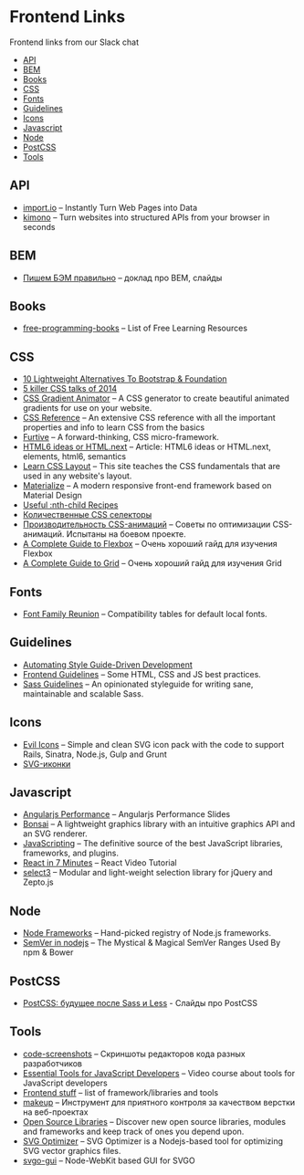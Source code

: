 # Frontend Links

Frontend links from our Slack chat

- [API](#api)
- [BEM](#bem)
- [Books](#books)
- [CSS](#css)
- [Fonts](#fonts)
- [Guidelines](#guidelines)
- [Icons](#icons)
- [Javascript](#javascript)
- [Node](#node)
- [PostCSS](#postcss)
- [Tools](#tools)

## API
*  [import.io](https://import.io/) – Instantly Turn Web Pages into Data
*  [kimono](https://www.kimonolabs.com/) – Turn websites into structured APIs from your browser in seconds

## BEM
*  [Пишем БЭМ правильно](http://webstandardsdays.ru/2014/12/06/pres/bem-right/) – доклад про BEM, слайды

## Books
*  [free-programming-books](https://github.com/vhf/free-programming-books) – List of Free Learning Resources

## CSS
*  [10 Lightweight Alternatives To Bootstrap & Foundation](http://www.hongkiat.com/blog/bootstrap-alternatives/)
*  [5 killer CSS talks of 2014](http://blog.pexels.com/top-5-killer-css-talks-of-2014/)
*  [CSS Gradient Animator](http://www.gradient-animator.com/) – A CSS generator to create beautiful animated gradients for use on your website.
*  [CSS Reference](http://tympanus.net/codrops/css_reference/) – An extensive CSS reference with all the important properties and info to learn CSS from the basics
*  [Furtive](http://furtive.co/) –  A forward-thinking, CSS micro-framework.
*  [HTML6 ideas or HTML.next](http://www.script-tutorials.com/html-next-or-ideas-for-html6/) – Article: HTML6 ideas or HTML.next, elements, html6, semantics
*  [Learn CSS Layout](http://learnlayout.com/) –  This site teaches the CSS fundamentals that are used in any website's layout.
*  [Materialize](http://materializecss.com/) – A modern responsive front-end framework based on Material Design
*  [Useful :nth-child Recipes](https://css-tricks.com/useful-nth-child-recipies/)
*  [Количественные CSS селекторы](http://habrahabr.ru/post/252181/)
*  [Производительность CSS-анимаций](http://forwebdev.ru/css/css-transitions-perfomance/) – Советы по оптимизации CSS-анимаций. Испытаны на боевом проекте.
*  [A Complete Guide to Flexbox](https://css-tricks.com/snippets/css/a-guide-to-flexbox/) – Очень хороший гайд для изучения Flexbox
*  [A Complete Guide to Grid](https://css-tricks.com/snippets/css/complete-guide-grid/) – Очень хороший гайд для изучения Grid

## Fonts
*  [Font Family Reunion](http://fontfamily.io/) – Compatibility tables for default local fonts.

## Guidelines
*  [Automating Style Guide-Driven Development](http://www.smashingmagazine.com/2015/03/05/automating-style-guide-driven-development/)
*  [Frontend Guidelines](https://github.com/bendc/frontend-guidelines) –  Some HTML, CSS and JS best practices.
*  [Sass Guidelines](http://sass-guidelin.es/) – An opinionated styleguide for writing sane, maintainable and scalable Sass.

## Icons
*  [Evil Icons](http://evil-icons.io/) – Simple and clean SVG icon pack with the code to support Rails, Sinatra, Node.js, Gulp and Grunt
*  [SVG-иконки](http://css.yoksel.ru/svg-icons/)

## Javascript
*  [Angularjs Performance](http://www.slideshare.net/straker503/angularjs-performance) – Angularjs Performance Slides
*  [Bonsai](https://bonsaijs.org/) – A lightweight graphics library with an intuitive graphics API and an SVG renderer.
*  [JavaScripting](http://www.javascripting.com/) – The definitive source of the best JavaScript libraries, frameworks, and plugins.
*  [React in 7 Minutes](https://egghead.io/lessons/react-react-in-7-minutes) – React Video Tutorial
*  [select3](https://github.com/arendjr/select3) – Modular and light-weight selection library for jQuery and Zepto.js

## Node
*  [Node Frameworks](http://nodeframework.com/) – Hand-picked registry of Node.js frameworks.
*  [SemVer in nodejs](http://developer.telerik.com/featured/mystical-magical-semver-ranges-used-npm-bower/) – The Mystical & Magical SemVer Ranges Used By npm & Bower

## PostCSS
*  [PostCSS: будущее после Sass и Less](http://ai.github.io/about-postcss/) - Слайды про PostCSS

## Tools
*  [code-screenshots](https://github.com/shuvalov-anton/code-screenshots) – Скриншоты редакторов кода разных разработчиков
*  [Essential Tools for JavaScript Developers](http://code.tutsplus.com/courses/essential-tools-for-javascript-developers) – Video course about tools for JavaScript developers
*  [Frontend stuff](https://github.com/moklick/frontend-stuff) – list of framework/libraries and tools
*  [makeup](http://2gis.github.io/makeup/) –  Инструмент для приятного контроля за качеством верстки на веб-проектах
*  [Open Source Libraries](http://libraries.io/) – Discover new open source libraries, modules and frameworks and keep track of ones you depend upon.
*  [SVG Optimizer](https://en.bem.info/tools/optimizers/svgo/svgo/) – SVG Optimizer is a Nodejs-based tool for optimizing SVG vector graphics files. 
*  [svgo-gui](https://github.com/svg/svgo-gui) –  Node-WebKit based GUI for SVGO